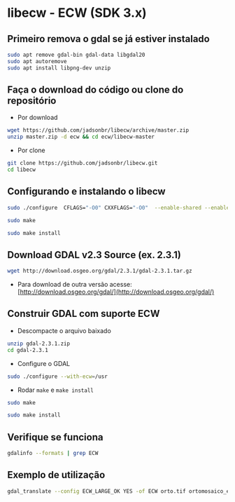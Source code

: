 libecw - ECW (SDK 3.x)
======
     
## Primeiro remova o gdal se já estiver instalado

```bash
sudo apt remove gdal-bin gdal-data libgdal20
sudo apt autoremove
sudo apt install libpng-dev unzip
```

## Faça o download do código ou clone do repositório

- Por download
```bash
wget https://github.com/jadsonbr/libecw/archive/master.zip
unzip master.zip -d ecw && cd ecw/libecw-master
 ```
 
 - Por clone
 ```bash
 git clone https://github.com/jadsonbr/libecw.git
 cd libecw
 ```
 
 ## Configurando e instalando o libecw
 
 ```bash
sudo ./configure  CFLAGS="-O0" CXXFLAGS="-O0"  --enable-shared --enable-static --prefix=/usr
```

```bash
sudo make
```

```bash
sudo make install
```

## Download GDAL v2.3 Source (ex. 2.3.1)

```bash
wget http://download.osgeo.org/gdal/2.3.1/gdal-2.3.1.tar.gz
```

- Para download de outra versão acesse: [http://download.osgeo.org/gdal/](http://download.osgeo.org/gdal/)

## Construir GDAL com suporte ECW

- Descompacte o arquivo baixado

```bash
unzip gdal-2.3.1.zip
cd gdal-2.3.1
```

- Configure o GDAL

```bash
sudo ./configure --with-ecw=/usr
```

- Rodar `make` e `make install`
```bash
sudo make
```

```bash
sudo make install
```

## Verifique se funciona

```bash
gdalinfo --formats | grep ECW
```

## Exemplo de utilização

```bash
gdal_translate --config ECW_LARGE_OK YES -of ECW orto.tif ortomosaico_ecw.ecw
```
